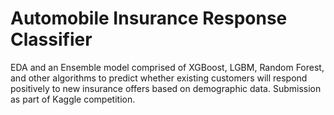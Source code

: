 # Automobile Insurance Response Classifier
EDA and an Ensemble model comprised of XGBoost, LGBM, Random Forest, and other algorithms to predict whether existing customers will respond positively to new insurance offers based on demographic data. Submission as part of Kaggle competition.
